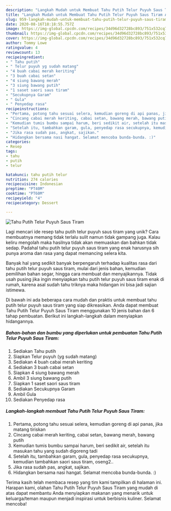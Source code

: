 ```yaml
---
description: "Langkah Mudah untuk Membuat Tahu Putih Telur Puyuh Saus Tiram Anti Gagal"
title: "Langkah Mudah untuk Membuat Tahu Putih Telur Puyuh Saus Tiram Anti Gagal"
slug: 959-langkah-mudah-untuk-membuat-tahu-putih-telur-puyuh-saus-tiram-anti-gagal
date: 2020-08-16T18:18:55.757Z
image: https://img-global.cpcdn.com/recipes/34d96d32728bc893/751x532cq70/tahu-putih-telur-puyuh-saus-tiram-foto-resep-utama.jpg
thumbnail: https://img-global.cpcdn.com/recipes/34d96d32728bc893/751x532cq70/tahu-putih-telur-puyuh-saus-tiram-foto-resep-utama.jpg
cover: https://img-global.cpcdn.com/recipes/34d96d32728bc893/751x532cq70/tahu-putih-telur-puyuh-saus-tiram-foto-resep-utama.jpg
author: Tommy Lowe
ratingvalue: 4
reviewcount: 13
recipeingredient:
- " Tahu putih"
- " Telur puyuh yg sudah matang"
- "4 buah cabai merah keriting"
- "3 buah cabai setan"
- "4 siung bawang merah"
- "3 siung bawang putih"
- "1 saset saori saus tiram"
- "Secukupnya Garam"
- " Gula"
- " Penyedap rasa"
recipeinstructions:
- "Pertama, potong tahu sesuai selera, kemudian goreng di api panas, jika matang tiriskan"
- "Cincang cabai merah keriting, cabai setan, bawang merah, bawang putih"
- "Kemudian tumis bumbu sampai harum, beri sedikit air, setelah itu masukan tahu yang sudah digoreng tadi"
- "Setelah itu, tambahkan garam, gula, penyedap rasa secukupnya, kemudian tambahkan saori saus tiram, oseng2.."
- "Jika rasa sudah pas, angkat, sajikan."
- "Hidangkan bersama nasi hangat. Selamat mencoba bunda-bunda. :)"
categories:
- Resep
tags:
- tahu
- putih
- telur

katakunci: tahu putih telur 
nutrition: 274 calories
recipecuisine: Indonesian
preptime: "PT40M"
cooktime: "PT60M"
recipeyield: "4"
recipecategory: Dessert

---
```



![Tahu Putih Telur Puyuh Saus Tiram](https://img-global.cpcdn.com/recipes/34d96d32728bc893/751x532cq70/tahu-putih-telur-puyuh-saus-tiram-foto-resep-utama.jpg)

Lagi mencari ide resep tahu putih telur puyuh saus tiram yang unik? Cara membuatnya memang tidak terlalu sulit namun tidak gampang juga. Kalau keliru mengolah maka hasilnya tidak akan memuaskan dan bahkan tidak sedap. Padahal tahu putih telur puyuh saus tiram yang enak harusnya sih punya aroma dan rasa yang dapat memancing selera kita.

Banyak hal yang sedikit banyak berpengaruh terhadap kualitas rasa dari tahu putih telur puyuh saus tiram, mulai dari jenis bahan, kemudian pemilihan bahan segar, hingga cara membuat dan menyajikannya. Tidak usah pusing jika ingin menyiapkan tahu putih telur puyuh saus tiram enak di rumah, karena asal sudah tahu triknya maka hidangan ini bisa jadi sajian istimewa.




Di bawah ini ada beberapa cara mudah dan praktis untuk membuat tahu putih telur puyuh saus tiram yang siap dikreasikan. Anda dapat membuat Tahu Putih Telur Puyuh Saus Tiram menggunakan 10 jenis bahan dan 6 tahap pembuatan. Berikut ini langkah-langkah dalam menyiapkan hidangannya.

<!--inarticleads1-->

##### Bahan-bahan dan bumbu yang diperlukan untuk pembuatan Tahu Putih Telur Puyuh Saus Tiram:

1. Sediakan  Tahu putih
1. Siapkan  Telur puyuh (yg sudah matang)
1. Sediakan 4 buah cabai merah keriting
1. Sediakan 3 buah cabai setan
1. Siapkan 4 siung bawang merah
1. Ambil 3 siung bawang putih
1. Siapkan 1 saset saori saus tiram
1. Sediakan Secukupnya Garam
1. Ambil  Gula
1. Sediakan  Penyedap rasa




<!--inarticleads2-->

##### Langkah-langkah membuat Tahu Putih Telur Puyuh Saus Tiram:

1. Pertama, potong tahu sesuai selera, kemudian goreng di api panas, jika matang tiriskan
1. Cincang cabai merah keriting, cabai setan, bawang merah, bawang putih
1. Kemudian tumis bumbu sampai harum, beri sedikit air, setelah itu masukan tahu yang sudah digoreng tadi
1. Setelah itu, tambahkan garam, gula, penyedap rasa secukupnya, kemudian tambahkan saori saus tiram, oseng2..
1. Jika rasa sudah pas, angkat, sajikan.
1. Hidangkan bersama nasi hangat. Selamat mencoba bunda-bunda. :)




Terima kasih telah membaca resep yang tim kami tampilkan di halaman ini. Harapan kami, olahan Tahu Putih Telur Puyuh Saus Tiram yang mudah di atas dapat membantu Anda menyiapkan makanan yang menarik untuk keluarga/teman maupun menjadi inspirasi untuk berbisnis kuliner. Selamat mencoba!
